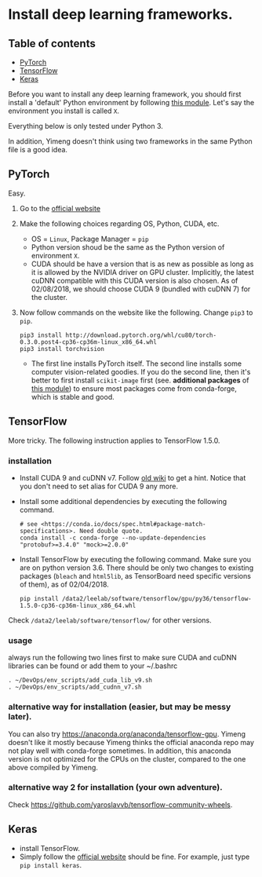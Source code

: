 # Install deep learning frameworks.

## Table of contents

* [PyTorch](#pytorch)
* [TensorFlow](#tensorflow)
* [Keras](#keras)


Before you want to install any deep learning framework, you should first install a 'default' Python environment by following [this module](./python.md). Let's say the environment you install is called `X`. 

Everything below is only tested under Python 3.

In addition, Yimeng doesn't think using two frameworks in the same Python file is a good idea.

## PyTorch

Easy.

1. Go to the [official website](http://pytorch.org/)
2. Make the following choices regarding OS, Python, CUDA, etc.
	* OS = `Linux`, Package Manager = `pip`
	* Python version shoud be the same as the Python version of environment `X`.
	* CUDA should be have a version that is as new as possible as long as it is allowed by the NVIDIA driver on GPU cluster. Implicitly, the latest cuDNN compatible with this CUDA version is also chosen. As of 02/08/2018, we should choose CUDA 9 (bundled with cuDNN 7) for the cluster. 
3. Now follow commands on the website like the following. Change `pip3` to `pip`.
	
	~~~
	pip3 install http://download.pytorch.org/whl/cu80/torch-0.3.0.post4-cp36-cp36m-linux_x86_64.whl 
	pip3 install torchvision
	~~~
	
	* The first line installs PyTorch itself. The second line installs some computer vision-related goodies. If you do the second line, then it's better to first install `scikit-image` first (see. **additional packages** of [this module](./python.md)) to ensure most packages come from conda-forge, which is stable and good.


## TensorFlow

More tricky. The following instruction applies to TensorFlow 1.5.0.

### installation

* Install CUDA 9 and cuDNN v7. Follow [old wiki](https://github.com/leelabcnbc/lab-wiki-before-20170525/wiki/how-to-use-CNBC-cluster) to get a hint. Notice that you don't need to set alias for CUDA 9 any more.
* Install some additional dependencies by executing the following command.
	
	~~~
	# see <https://conda.io/docs/spec.html#package-match-specifications>. Need double quote.
	conda install -c conda-forge --no-update-dependencies "protobuf>=3.4.0" "mock>=2.0.0"
	~~~
* Install TensorFlow by executing the following command. Make sure you are on python version 3.6. There should be only two changes to existing packages (`bleach` and `html5lib`, as TensorBoard need specific versions of them), as of 02/04/2018.

	~~~
	pip install /data2/leelab/software/tensorflow/gpu/py36/tensorflow-1.5.0-cp36-cp36m-linux_x86_64.whl
	~~~

Check `/data2/leelab/software/tensorflow/` for other versions.

### usage

always run the following two lines first to make sure CUDA and cuDNN libraries can be found or add them to your ~/.bashrc

~~~
. ~/DevOps/env_scripts/add_cuda_lib_v9.sh
. ~/DevOps/env_scripts/add_cudnn_v7.sh
~~~




### alternative way for installation (easier, but may be messy later).

You can also try <https://anaconda.org/anaconda/tensorflow-gpu>. Yimeng doesn't like it mostly because Yimeng thinks the official anaconda repo may not play well with conda-forge sometimes. In addition, this anaconda version is not optimized for the CPUs on the cluster, compared to the one above compiled by Yimeng.

### alternative way 2 for installation (your own adventure).

Check <https://github.com/yaroslavvb/tensorflow-community-wheels>.


## Keras

* install TensorFlow.
* Simply follow the [official website](https://keras.io/) should be fine. For example, just type `pip install keras`.
